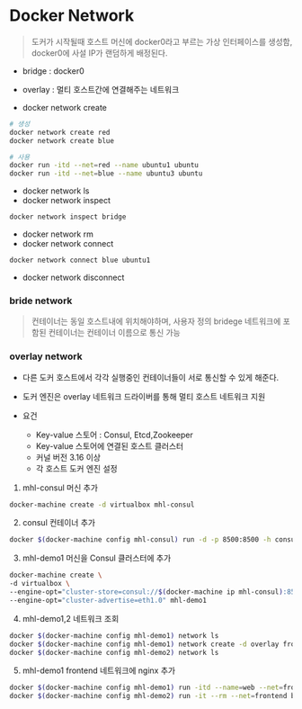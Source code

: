 # Docker Network

> 도커가 시작될때 호스트 머신에 docker0라고 부르는 가상 인터페이스를 생성함, docker0에 사설 IP가 랜덤하게 배정된다.

- bridge : docker0
- overlay : 멀티 호스트간에 연결해주는 네트워크

- docker network create

```bash
# 생성
docker network create red
docker network create blue

# 사용 
docker run -itd --net=red --name ubuntu1 ubuntu
docker run -itd --net=blue --name ubuntu3 ubuntu
```

- docker network ls
- docker network inspect

```bash
docker network inspect bridge
```


- docker network rm
- docker network connect

```bash
docker network connect blue ubuntu1
```

- docker network disconnect

### bride network 

> 컨테이너는 동일 호스트내에 위치해야하며, 사용자 정의 bridege 네트워크에 포함된 컨테이너는 컨테이너 이름으로 통신 가능

### overlay network

- 다른 도커 호스트에서 각각 실행중인 컨테이너들이 서로 통신할 수 있게 해준다.
- 도커 엔진은 overlay 네트워크 드라이버를 통해 멀티 호스트 네트워크 지원


- 요건
    - Key-value 스토어 : Consul, Etcd,Zookeeper
    - Key-value 스토어에 연결된 호스트 클러스터
    - 커널 버전 3.16 이상
    - 각 호스트 도커 엔진 설정
    
1. mhl-consul 머신 추가

```bash
docker-machine create -d virtualbox mhl-consul
```

2. consul 컨테이너 추가

```bash
docker $(docker-machine config mhl-consul) run -d -p 8500:8500 -h consul progrium/consul -server -bootstrap 
```

3. mhl-demo1 머신을 Consul 클러스터에 추가

```bash
docker-machine create \ 
-d virtualbox \
--engine-opt="cluster-store=consul://$(docker-machine ip mhl-consul):8500" \
--engine-opt="cluster-advertise=eth1.0" mhl-demo1

```

4. mhl-demo1,2 네트워크 조회

```bash
docker $(docker-machine config mhl-demo1) network ls 
docker $(docker-machine config mhl-demo1) network create -d overlay frontend
docker $(docker-machine config mhl-demo2) network ls 

```

5. mhl-demo1 frontend 네트워크에 nginx 추가

```bash
docker $(docker-machine config mhl-demo1) run -itd --name=web --net=frontend nginx 
docker $(docker-machine config mhl-demo2) run -it --rm --net=frontend busybox wget -q0- http://web\
```